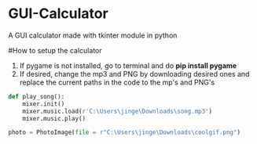 # GUI-Calculator
A GUI calculator made with tkinter module in python


#How to setup the calculator
1. If pygame is not installed, go to terminal and do **pip install pygame**
2. If desired, change the mp3 and PNG by downloading desired ones and replace the current paths in the code to the mp's and PNG's
```python
def play_song():
    mixer.init()
    mixer.music.load(r'C:\Users\jinge\Downloads\song.mp3')
    mixer.music.play()
   ```
```python
photo = PhotoImage(file = r"C:\Users\jinge\Downloads\coolgif.png")
```
